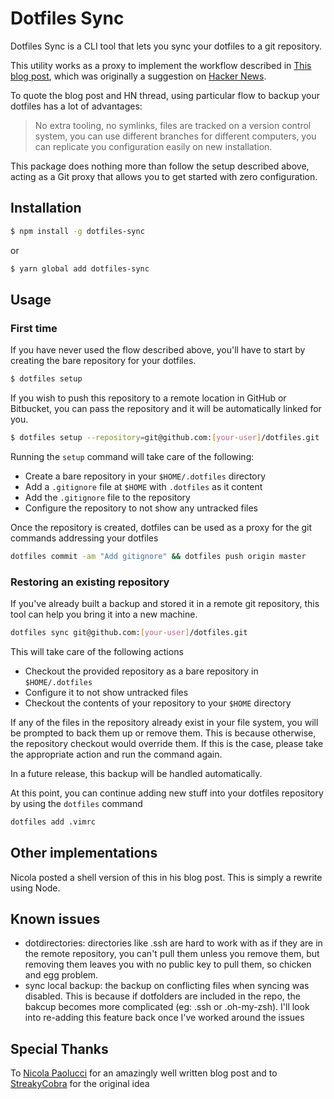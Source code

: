 # Dotfiles Sync

Dotfiles Sync is a CLI tool that lets you sync your dotfiles to a git repository.

This utility works as a proxy to implement the workflow described in [This blog post](https://developer.atlassian.com/blog/2016/02/best-way-to-store-dotfiles-git-bare-repo/), which was originally a suggestion on [Hacker News](https://news.ycombinator.com/item?id=11070797).

To quote the blog post and HN thread, using particular flow to backup your dotfiles has a lot of advantages:

> No extra tooling, no symlinks, files are tracked on a version control system, you can use different branches for different computers, you can replicate you configuration easily on new installation.

This package does nothing more than follow the setup described above, acting as a Git proxy that allows you to get started with zero configuration.

## Installation

```bash
$ npm install -g dotfiles-sync
```

or

```bash
$ yarn global add dotfiles-sync
```

## Usage

### First time

If you have never used the flow described above, you'll have to start by creating the bare repository for your dotfiles.

```bash
$ dotfiles setup
```

If you wish to push this repository to a remote location in GitHub or Bitbucket, you can pass the repository and it will be automatically linked for you.

```bash
$ dotfiles setup --repository=git@github.com:[your-user]/dotfiles.git
```

Running the `setup` command will take care of the following:

* Create a bare repository in your `$HOME/.dotfiles` directory
* Add a `.gitignore` file at `$HOME` with `.dotfiles` as it content
* Add the `.gitignore` file to the repository
* Configure the repository to not show any untracked files

Once the repository is created, dotfiles can be used as a proxy for the git commands addressing your dotfiles

```bash
dotfiles commit -am "Add gitignore" && dotfiles push origin master
```

### Restoring an existing repository

If you've already built a backup and stored it in a remote git repository, this tool can help you bring it into a new machine.

```bash
dotfiles sync git@github.com:[your-user]/dotfiles.git
```

This will take care of the following actions

* Checkout the provided repository as a bare repository in `$HOME/.dotfiles`
* Configure it to not show untracked files
* Checkout the contents of your repository to your `$HOME` directory

If any of the files in the repository already exist in your file system, you will be prompted to back them up or remove them. This is because otherwise, the repository checkout would override them. If this is the case, please take the appropriate action and run the command again.

In a future release, this backup will be handled automatically.

At this point, you can continue adding new stuff into your dotfiles repository by using the `dotfiles` command

```bash
dotfiles add .vimrc
```

## Other implementations

Nicola posted a shell version of this in his blog post. This is simply a rewrite using Node.

## Known issues

* dotdirectories: directories like .ssh are hard to work with as if they are in the remote repository, you can't pull them unless you remove them, but removing them leaves you with no public key to pull them, so chicken and egg problem.
* sync local backup: the backup on conflicting files when syncing was disabled. This is because if dotfolders are included in the repo, the bakcup becomes more complicated (eg: .ssh or .oh-my-zsh). I'll look into re-adding this feature back once I've worked around the issues

## Special Thanks

To [Nicola Paolucci](https://github.com/durdn) for an amazingly well written blog post and to [StreakyCobra](https://news.ycombinator.com/user?id=StreakyCobra) for the original idea
